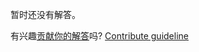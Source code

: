 
暂时还没有解答。

有兴趣[贡献你的解答](https://github.com/BFEdev/BFE.dev-solutions/blob/main/question/what-is-the-difference-between-es6-class-and-es5-implementation_zh.md)吗? [Contribute guideline](https://github.com/BFEdev/BFE.dev-solutions#how-to-contribute)
